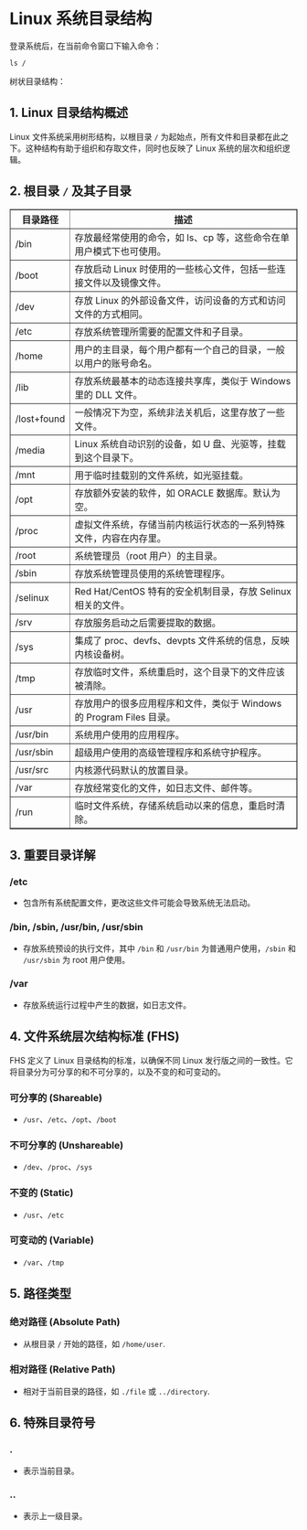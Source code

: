 # Linux 系统目录结构

登录系统后，在当前命令窗口下输入命令：  
```
ls / 
```
树状目录结构：

## 1. Linux 目录结构概述

Linux 文件系统采用树形结构，以根目录 `/` 为起始点，所有文件和目录都在此之下。这种结构有助于组织和存取文件，同时也反映了 Linux 系统的层次和组织逻辑。

## 2. 根目录 `/` 及其子目录

<table border="1" cellspacing="0" cellpadding="5">
    <tr>
        <th>目录路径</th>
        <th>描述</th>
    </tr>
    <tr>
        <td>/bin</td>
        <td>存放最经常使用的命令，如 ls、cp 等，这些命令在单用户模式下也可使用。</td>
    </tr>
    <tr>
        <td>/boot</td>
        <td>存放启动 Linux 时使用的一些核心文件，包括一些连接文件以及镜像文件。</td>
    </tr>
    <tr>
        <td>/dev</td>
        <td>存放 Linux 的外部设备文件，访问设备的方式和访问文件的方式相同。</td>
    </tr>
    <tr>
        <td>/etc</td>
        <td>存放系统管理所需要的配置文件和子目录。</td>
    </tr>
    <tr>
        <td>/home</td>
        <td>用户的主目录，每个用户都有一个自己的目录，一般以用户的账号命名。</td>
    </tr>
    <tr>
        <td>/lib</td>
        <td>存放系统最基本的动态连接共享库，类似于 Windows 里的 DLL 文件。</td>
    </tr>
    <tr>
        <td>/lost+found</td>
        <td>一般情况下为空，系统非法关机后，这里存放了一些文件。</td>
    </tr>
    <tr>
        <td>/media</td>
        <td>Linux 系统自动识别的设备，如 U 盘、光驱等，挂载到这个目录下。</td>
    </tr>
    <tr>
        <td>/mnt</td>
        <td>用于临时挂载别的文件系统，如光驱挂载。</td>
    </tr>
    <tr>
        <td>/opt</td>
        <td>存放额外安装的软件，如 ORACLE 数据库。默认为空。</td>
    </tr>
    <tr>
        <td>/proc</td>
        <td>虚拟文件系统，存储当前内核运行状态的一系列特殊文件，内容在内存里。</td>
    </tr>
    <tr>
        <td>/root</td>
        <td>系统管理员（root 用户）的主目录。</td>
    </tr>
    <tr>
        <td>/sbin</td>
        <td>存放系统管理员使用的系统管理程序。</td>
    </tr>
    <tr>
        <td>/selinux</td>
        <td>Red Hat/CentOS 特有的安全机制目录，存放 Selinux 相关的文件。</td>
    </tr>
    <tr>
        <td>/srv</td>
        <td>存放服务启动之后需要提取的数据。</td>
    </tr>
    <tr>
        <td>/sys</td>
        <td>集成了 proc、devfs、devpts 文件系统的信息，反映内核设备树。</td>
    </tr>
    <tr>
        <td>/tmp</td>
        <td>存放临时文件，系统重启时，这个目录下的文件应该被清除。</td>
    </tr>
    <tr>
        <td>/usr</td>
        <td>存放用户的很多应用程序和文件，类似于 Windows 的 Program Files 目录。</td>
    </tr>
    <tr>
        <td>/usr/bin</td>
        <td>系统用户使用的应用程序。</td>
    </tr>
    <tr>
        <td>/usr/sbin</td>
        <td>超级用户使用的高级管理程序和系统守护程序。</td>
    </tr>
    <tr>
        <td>/usr/src</td>
        <td>内核源代码默认的放置目录。</td>
    </tr>
    <tr>
        <td>/var</td>
        <td>存放经常变化的文件，如日志文件、邮件等。</td>
    </tr>
    <tr>
        <td>/run</td>
        <td>临时文件系统，存储系统启动以来的信息，重启时清除。</td>
    </tr>
</table>

## 3. 重要目录详解

### /etc
- 包含所有系统配置文件，更改这些文件可能会导致系统无法启动。

### /bin, /sbin, /usr/bin, /usr/sbin
- 存放系统预设的执行文件，其中 `/bin` 和 `/usr/bin` 为普通用户使用，`/sbin` 和 `/usr/sbin` 为 root 用户使用。

### /var
- 存放系统运行过程中产生的数据，如日志文件。

## 4. 文件系统层次结构标准 (FHS)

FHS 定义了 Linux 目录结构的标准，以确保不同 Linux 发行版之间的一致性。它将目录分为可分享的和不可分享的，以及不变的和可变动的。

### 可分享的 (Shareable)
- `/usr`、`/etc`、`/opt`、`/boot`

### 不可分享的 (Unshareable)
- `/dev`、`/proc`、`/sys`

### 不变的 (Static)
- `/usr`、`/etc`

### 可变动的 (Variable)
- `/var`、`/tmp`

## 5. 路径类型

### 绝对路径 (Absolute Path)
- 从根目录 `/` 开始的路径，如 `/home/user`.

### 相对路径 (Relative Path)
- 相对于当前目录的路径，如 `./file` 或 `../directory`.

## 6. 特殊目录符号

### .
- 表示当前目录。

### ..
- 表示上一级目录。